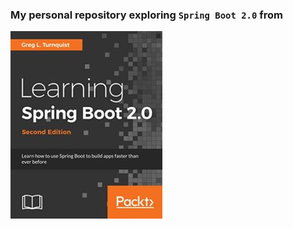 ### My personal repository exploring `Spring Boot 2.0` from
 
[![Spring Boot 2.0](./learning-spring-boot-2.jpeg)](https://www.packtpub.com/application-development/learning-spring-boot-20-second-edition)
